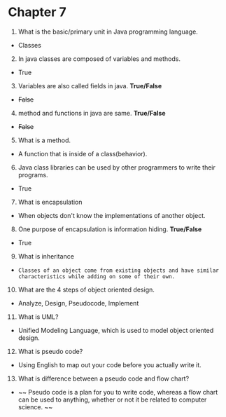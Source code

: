 # Chapter 7
1. What is the basic/primary unit in Java programming language.
 - Classes
2. In java classes are composed of variables and methods.
- True
3. Variables are also called fields in java. **True/False**
 - ~~False~~
4. method and functions in java are same. **True/False**
 - ~~False~~
5. What is a method.
 - A function that is inside of a class(behavior).
6. Java class libraries can be used by other programmers to write their programs.
 - True
7. What is encapsulation
 - When objects don't know the implementations of another object.
8. One purpose of encapsulation is information hiding. **True/False**
 - True
9. What is inheritance 
 - `Classes of an object come from existing objects and have similar characteristics while adding on some of their own. `
10. What are the 4 steps of object oriented design.
 - Analyze, Design, Pseudocode, Implement
11. What is UML? 
 - Unified Modeling Language, which is used to model object oriented design.
12. What is pseudo code?
 - Using English to map out your code before you actually write it.
13. What is difference between a pseudo code and flow chart?
 - ~~ Pseudo code is a plan for you to write code, whereas a flow chart can be used to anything, whether or not it be related to computer science. ~~